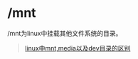# /mnt

/mnt为linux中挂载其他文件系统的目录。

> [linux中mnt,media以及dev目录的区别](../za-lei/linux-zhong-mntmedia-yi-ji-dev-mu-lu-de-qu-bie.md)
